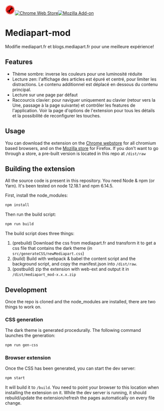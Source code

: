 [![Mediapart Mod](public/mediapart-mod-32.png)](https://github.com/apollinaire/mediapart-mod#readme)[![Chrome Web Store](https://img.shields.io/chrome-web-store/v/bcnknflnppgioakmddkbdjdpdlignpel?style=for-the-badge)](https://chrome.google.com/webstore/detail/mediapart-mod/bcnknflnppgioakmddkbdjdpdlignpel)[![Mozilla Add-on](https://img.shields.io/amo/v/mediapart-mod?style=for-the-badge)](https://addons.mozilla.org/en-US/firefox/addon/mediapart-mod/)

# Mediapart-mod

Modifie mediapart.fr et blogs.mediapart.fr pour une meilleure expérience!

## Features

- Thème sombre: inverse les couleurs pour une luminosité réduite
- Lecture zen: l'affichage des articles est épuré et centré, pour limiter les distractions. Le contenu additionnel est déplacé en dessous du contenu principal.
- Lecture sur une page par défaut
- Raccourcis clavier: pour naviguer uniquement au clavier (retour vers la Une, passage à la page suivante) et contrôler les features de l'application. Voir la page d'options de l'extension pour tous les détails et la possibilité de reconfigurer les touches.

## Usage

You can download the extension on the [Chrome webstore](https://chrome.google.com/webstore/detail/mediapart-mod/bcnknflnppgioakmddkbdjdpdlignpel) for all chromium based browsers, and on the [Mozilla store](https://addons.mozilla.org/en-US/firefox/addon/mediapart-mod/) for Firefox. If you don't want to go through a store, a pre-built version is located in this repo at `/dist/raw`

## Building the extension

All the source code is present in this repository. You need Node & npm (or Yarn). It's been tested on node 12.18.1 and npm 6.14.5.

First, install the node_modules:

```bash
npm install
```

Then run the build script:

```bash
npm run build
```

The build script does three things:

1. (prebuild) Download the css from mediapart.fr and transform it to get a css file that contains the dark theme (in `src/generateCSS/newMediapart.css`)
2. (build) Build with webpack & babel the content script and the background script, and copy the manifest.json into `/dist/raw`.
3. (postbuild) zip the extension with web-ext and output it in `/dist/mediapart_mod-x.x.x.zip`

## Development

Once the repo is cloned and the node_modules are installed, there are two things to work on.

### CSS generation

The dark theme is generated procedurally. The following command launches the generation:

```bash
npm run gen-css
```

### Browser extension

Once the CSS has been generated, you can start the dev server:

```bash
npm start
```

It will build it to `/build`. You need to point your browser to this location when installing the extension on it. While the dev server is running, it should rebuild/update the extension/refresh the pages automatically on every file change.
